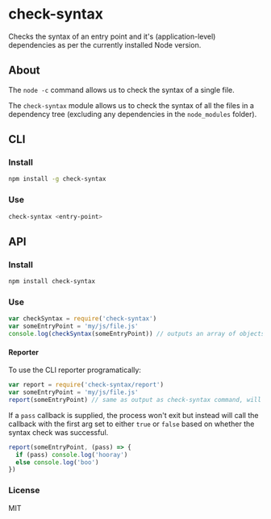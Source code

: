 # check-syntax

Checks the syntax of an entry point and it's (application-level) dependencies 
as per the currently installed Node version.

## About

The `node -c` command allows us to check the syntax of a single file.

The `check-syntax` module allows us to check the syntax of all the files
in a dependency tree (excluding any dependencies in the `node_modules` folder).

## CLI

### Install 

```sh
npm install -g check-syntax
```

### Use

```sh
check-syntax <entry-point>
```

## API

### Install

```sh
npm install check-syntax
```

### Use

```js
var checkSyntax = require('check-syntax')
var someEntryPoint = 'my/js/file.js'
console.log(checkSyntax(someEntryPoint)) // outputs an array of objects, {loc, code, msg}
```

#### Reporter 

To use the CLI reporter programatically:

```js
var report = require('check-syntax/report')
var someEntryPoint = 'my/js/file.js'
report(someEntryPoint) // same as output as check-syntax command, will exit immediately 
```

If a `pass` callback is supplied, the process won't exit but 
instead will call the callback with the first arg set to either `true` 
or `false` based on whether the syntax check was successful.

```js
report(someEntryPoint, (pass) => {
  if (pass) console.log('hooray')
  else console.log('boo')
})
```


### License

MIT